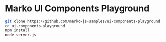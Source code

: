 Marko UI Components Playground
==================================

```bash
git clone https://github.com/marko-js-samples/ui-components-playground.git
cd ui-components-playground
npm install
node server.js
```
